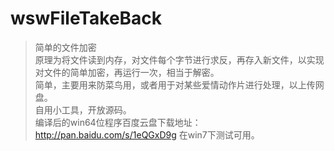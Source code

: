 # wswFileTakeBack
>简单的文件加密  
>原理为将文件读到内存，对文件每个字节进行求反，再存入新文件，以实现对文件的简单加密，再运行一次，相当于解密。  
>简单，主要用来防菜鸟用，或者用于对某些爱情动作片进行处理，以上传网盘。  
>自用小工具，开放源码。  
>编译后的win64位程序百度云盘下载地址：http://pan.baidu.com/s/1eQGxD9g 在win7下测试可用。
